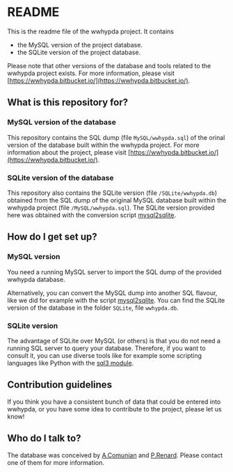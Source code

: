 # README #

This is the readme file of the wwhypda project. It contains
- the MySQL version of the project database.
- the SQLite version of the project database.

Please note that other versions of the database and tools related to
the wwhypda project exists. For more information, please visit
[https://wwhypda.bitbucket.io/](https://wwhypda.bitbucket.io/).

## What is this repository for? ##

### MySQL version of the database ###

This repository contains the SQL dump (file `MySQL/wwhypda.sql`) of the orinal version of the
database built within the wwhypda project. For more information about
the project, please visit
[https://wwhypda.bitbucket.io/](https://wwhypda.bitbucket.io/).

### SQLite version of the database ###

This repository also contains the SQLite version (file `/SQLite/wwhypda.db`)
obtained from the SQL dump of the original MySQL database built within
the wwhypda project (file `/MySQL/wwhypda.sql`).
The SQLite version provided here was obtained with the conversion
script [mysql2sqlite](https://github.com/dumblob/mysql2sqlite).


## How do I get set up? ##

### MySQL version ###
You need a running MySQL server to import the SQL dump of the provided
wwhypda database.

Alternatively, you can convert the MySQL dump into another SQL
flavour, like we did for example with the script
[mysql2sqlite](https://github.com/dumblob/mysql2sqlite). You can find
the SQLite version of the database in the folder `SQLite`, file
`wwhypda.db`.

### SQLite version ###
The advantage of SQLite over MySQL (or others) is that you do not need a running SQL server to query your database.
Therefore, if you want to consult it, you can use diverse tools like for example
 some scripting languages like Python with the [sql3 module](https://docs.python.org/3/library/sqlite3.html).


## Contribution guidelines ##

If you think you have a consistent bunch of data that could be entered
into wwhypda, or you have some idea to contribute to the project,
please let us know!


## Who do I talk to? ##

The database was conceived by
[A.Comunian](https//sites.unimi.it/alecomunian) and
[P.Renard](https://www.unine.ch/philippe.renard/home/the-team/philippe-renard.html). Please
contact one of them for more information.
